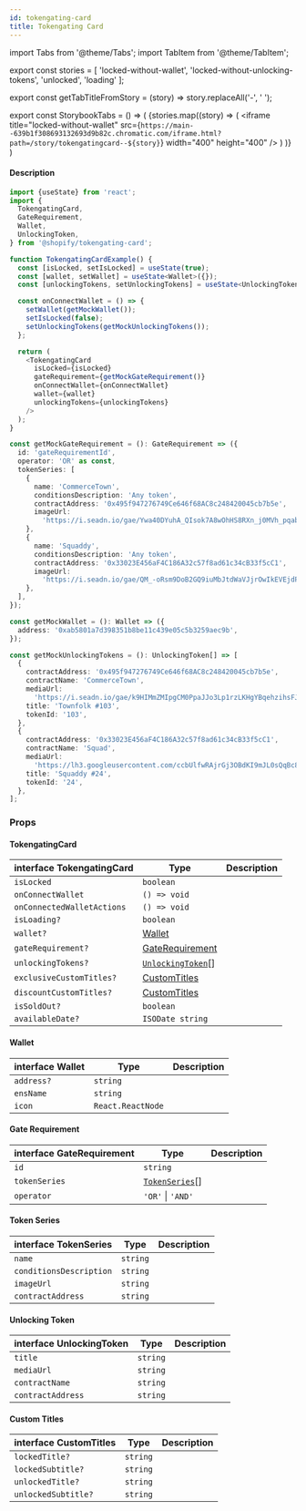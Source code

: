 ```yaml
---
id: tokengating-card
title: Tokengating Card
---
```


import Tabs from '@theme/Tabs';
import TabItem from '@theme/TabItem';

export const stories = [
  'locked-without-wallet',
  'locked-without-unlocking-tokens',
  'unlocked',
  'loading'
];

export const getTabTitleFromStory = (story) => story.replaceAll('-', ' ');

export const StorybookTabs = () => (
  <Tabs>
    {stories.map((story) => (
      <TabItem value={story} label={getTabTitleFromStory(story)} default>
        <iframe
          title="locked-without-wallet"
          src={`https://main--639b1f308693132693d9b82c.chromatic.com/iframe.html?path=/story/tokengatingcard--${story}`}
          width="400"
          height="400"
        />
      </TabItem>
      )
    )}
  </Tabs>
)

#### Description

<StorybookTabs />

```typescript
import {useState} from 'react';
import {
  TokengatingCard,
  GateRequirement,
  Wallet,
  UnlockingToken,
} from '@shopify/tokengating-card';

function TokengatingCardExample() {
  const [isLocked, setIsLocked] = useState(true);
  const [wallet, setWallet] = useState<Wallet>({});
  const [unlockingTokens, setUnlockingTokens] = useState<UnlockingToken[]>([]);

  const onConnectWallet = () => {
    setWallet(getMockWallet());
    setIsLocked(false);
    setUnlockingTokens(getMockUnlockingTokens());
  };

  return (
    <TokengatingCard
      isLocked={isLocked}
      gateRequirement={getMockGateRequirement()}
      onConnectWallet={onConnectWallet}
      wallet={wallet}
      unlockingTokens={unlockingTokens}
    />
  );
}

const getMockGateRequirement = (): GateRequirement => ({
  id: 'gateRequirementId',
  operator: 'OR' as const,
  tokenSeries: [
    {
      name: 'CommerceTown',
      conditionsDescription: 'Any token',
      contractAddress: '0x495f947276749Ce646f68AC8c248420045cb7b5e',
      imageUrl:
        'https://i.seadn.io/gae/Ywa40DYuhA_QIsok7A8wOhHS8RXn_j0MVh_pqabfO_USbZzoViHh82ucJk35b2QlEqHRttU32F_0NvRZBxhaVzP4UgyUNEPzuEi2?auto=format&w=384',
    },
    {
      name: 'Squaddy',
      conditionsDescription: 'Any token',
      contractAddress: '0x33023E456aF4C186A32c57f8ad61c34cB33f5cC1',
      imageUrl:
        'https://i.seadn.io/gae/QM_-oRsm9DoB2GQ9iuMbJtdWaVJjrOwIkEVEjdPHdsSWTilWIfNOPgKSD502tv9NMTOCSP9kQve8b8h_jQahzs3a4EVH11Ck0l9iKw?auto=format&w=384',
    },
  ],
});

const getMockWallet = (): Wallet => ({
  address: '0xab5801a7d398351b8be11c439e05c5b3259aec9b',
});

const getMockUnlockingTokens = (): UnlockingToken[] => [
  {
    contractAddress: '0x495f947276749Ce646f68AC8c248420045cb7b5e',
    contractName: 'CommerceTown',
    mediaUrl:
      'https://i.seadn.io/gae/k9HIMmZMIpgCM0PpaJJo3Lp1rzLKHgYBqehzihsFJ1EgP_xZVDCrqjVQJJyfkX0_HaFxf0IQgO8Ws-5lkqlIhCnh_cBlzOqa1xeVww?auto=format&w=1000',
    title: 'Townfolk #103',
    tokenId: '103',
  },
  {
    contractAddress: '0x33023E456aF4C186A32c57f8ad61c34cB33f5cC1',
    contractName: 'Squad',
    mediaUrl:
      'https://lh3.googleusercontent.com/ccbUlfwRAjrGj3OBdKI9mJL0sQqBc8kXloSrk-9dOuOmIbhGqMwCpAZp_kpqsFK-0s3SqOjb7qi-8Jo7kEhmxZ_gSub9MphvrHKwBA=w650',
    title: 'Squaddy #24',
    tokenId: '24',
  },
];
```

### Props

#### TokengatingCard

| interface TokengatingCard  | Type                                   | Description |
| -------------------------- | -------------------------------------- | ----------- |
| `isLocked`                 | `boolean`                              |             |
| `onConnectWallet`          | `() => void`                           |             |
| `onConnectedWalletActions` | `() => void`                           |             |
| `isLoading?`               | `boolean`                              |             |
| `wallet?`                  | [Wallet](#wallet)                      |             |
| `gateRequirement?`         | [GateRequirement](#gate-requirement)   |             |
| `unlockingTokens?`         | [`UnlockingToken`](#unlocking-token)[] |             |
| `exclusiveCustomTitles?`   | [CustomTitles](#custom-titles)         |             |
| `discountCustomTitles?`    | [CustomTitles](#custom-titles)         |             |
| `isSoldOut?`               | `boolean`                              |             |
| `availableDate?`           | `ISODate string`                       |             |

#### Wallet

| interface Wallet | Type              | Description |
| ---------------- | ----------------- | ----------- |
| `address?`       | `string`          |             |
| `ensName`        | `string`          |             |
| `icon`           | `React.ReactNode` |             |

#### Gate Requirement

| interface GateRequirement | Type                             | Description |
| ------------------------- | -------------------------------- | ----------- |
| `id`                      | `string`                         |             |
| `tokenSeries`             | [`TokenSeries`](#token-series)[] |             |
| `operator`                | `'OR'` \| `'AND'`                |             |

#### Token Series

| interface TokenSeries   | Type     | Description |
| ----------------------- | -------- | ----------- |
| `name`                  | `string` |             |
| `conditionsDescription` | `string` |             |
| `imageUrl`              | `string` |             |
| `contractAddress`       | `string` |             |

#### Unlocking Token

| interface UnlockingToken | Type     | Description |
| ------------------------ | -------- | ----------- |
| `title`                  | `string` |             |
| `mediaUrl`               | `string` |             |
| `contractName`           | `string` |             |
| `contractAddress`        | `string` |             |

#### Custom Titles

| interface CustomTitles | Type     | Description |
| ---------------------- | -------- | ----------- |
| `lockedTitle?`         | `string` |             |
| `lockedSubtitle?`      | `string` |             |
| `unlockedTitle?`       | `string` |             |
| `unlockedSubtitle?`    | `string` |             |
